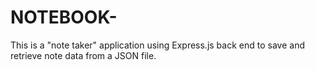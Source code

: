 # NOTEBOOK-
This is a "note taker" application using Express.js back end to save and retrieve note data from a JSON file. 
